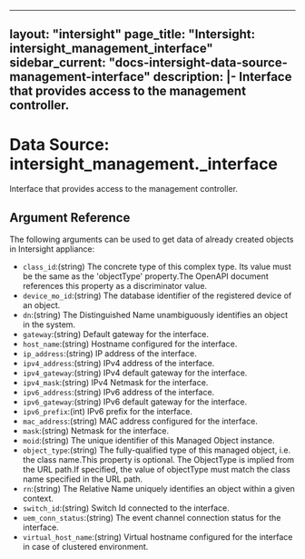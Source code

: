 
---
layout: "intersight"
page_title: "Intersight: intersight_management_interface"
sidebar_current: "docs-intersight-data-source-management-interface"
description: |-
Interface that provides access to the management controller.
---

# Data Source: intersight_management._interface
Interface that provides access to the management controller.
## Argument Reference
The following arguments can be used to get data of already created objects in Intersight appliance:
* `class_id`:(string) The concrete type of this complex type. Its value must be the same as the 'objectType' property.The OpenAPI document references this property as a discriminator value. 
* `device_mo_id`:(string) The database identifier of the registered device of an object. 
* `dn`:(string) The Distinguished Name unambiguously identifies an object in the system. 
* `gateway`:(string) Default gateway for the interface. 
* `host_name`:(string) Hostname configured for the interface. 
* `ip_address`:(string) IP address of the interface. 
* `ipv4_address`:(string) IPv4 address of the interface. 
* `ipv4_gateway`:(string) IPv4 default gateway for the interface. 
* `ipv4_mask`:(string) IPv4 Netmask for the interface. 
* `ipv6_address`:(string) IPv6 address of the interface. 
* `ipv6_gateway`:(string) IPv6 default gateway for the interface. 
* `ipv6_prefix`:(int) IPv6 prefix for the interface. 
* `mac_address`:(string) MAC address configured for the interface. 
* `mask`:(string) Netmask for the interface. 
* `moid`:(string) The unique identifier of this Managed Object instance. 
* `object_type`:(string) The fully-qualified type of this managed object, i.e. the class name.This property is optional. The ObjectType is implied from the URL path.If specified, the value of objectType must match the class name specified in the URL path. 
* `rn`:(string) The Relative Name uniquely identifies an object within a given context. 
* `switch_id`:(string) Switch Id connected to the interface. 
* `uem_conn_status`:(string) The event channel connection status for the interface. 
* `virtual_host_name`:(string) Virtual hostname configured for the interface in case of clustered environment. 
